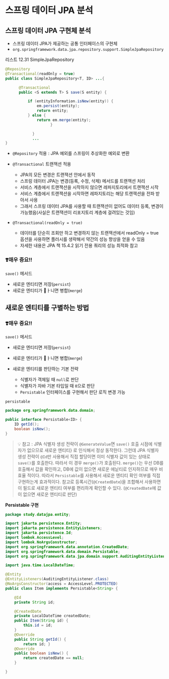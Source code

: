 # 스프링 데이터 JPA 분석

## 스프링 데이터 JPA 구현체 분석

- 스프링 데이터 JPA가 제공하는 공통 인터페이스의 구현체
- `org.springframework.data.jpa.repository.support.SimpleJpaRepository`

리스트 12.31 SimpleJpaRepository

```java
@Repository
@Transactional(readOnly = true)
public class SimpleJpaRepository<T, ID> ...{

      @Transactional
      public <S extends T> S save(S entity) {

          if (entityInformation.isNew(entity)) {
              em.persist(entity);
              return entity;
          } else {
              return em.merge(entity);
					} 

			}
			... 
}
```

- `@Repository` 적용 : JPA 예외를 스프링이 추상화한 예외로 변환
- `@Transactional` 트랜잭션 적용
    - JPA의 모든 변경은 트랜잭션 안에서 동작
    - 스프링 데이터 JPA는 변경(등록, 수정, 삭제) 메서드를 트랜잭션 처리
    - 서비스 계층에서 트랜잭션을 시작하지 않으면 레파지토리에서 트랜잭션 시작
    - 서비스 계층에서 트랜잭션을 시작하면 레파지토리는 해당 트랜잭션을 전파 받아서 사용
    - 그래서 스프링 데이터 JPA를 사용할 때 트랜잭션이 없어도 데이터 등록, 변경이 가능했음(사실은 트랜잭션이 리포지토리 계층에 걸려있는 것임)

- `@Transactional(readOnly = true)`
    - 데이터를 단순히 조회만 하고 변경하지 않는 트랜잭션에서 readOnly = true 옵션을 사용하면 플러시를 생략해서 약간의 성능 향상을 얻을 수 있음
    - 자세한 내용은 JPA 책 15.4.2 읽기 전용 쿼리의 성능 최적화 참고

### **❣️매우 중요!!**

`save()` 메서드

- 새로운 엔티티면 저장(`persist`)
- 새로운 엔티티가 ㅏ니면 병합(`merge`)

## 새로운 엔티티를 구별하는 방법

### **❣️매우 중요!!**

`save()` 메서드

- 새로운 엔티티면 저장(`persist`)
- 새로운 엔티티가 ㅏ니면 병합(`merge`)

- 새로운 엔티티를 판단하는 기본 전략
    - 식별자가 객체일 때 `null`로 판단
    - 식별자가 자바 기본 타입일 때 `0`으로 판단
    - `Persistable` 인터페이스를 구현해서 판단 로직 변경 가능

`persistable`

```java
package org.springframework.data.domain;

public interface Persistable<ID> {
    ID getId();
    boolean isNew();
}
```

> 💡 참고 : JPA 식별자 생성 전략이 `@GenerateValue`면 `save()` 호출 시점에 식별자가 없으므로 새로운 엔티티} 로 인식해서 정상 동작한다. 그런데 JPA 식별자 생성 전략이 `@Id`만 사용해서 직접 할당이면 이미 식별자 값이 있는 상태로 `save()`를 호출한다. 따라서 이 경우 `merge()`가 호출된다. `merge()`는 우선 DB를 호출해서 값을 확인하고, DB에 값이 없으면 새로운 에닡티로 인지하므로 매우 비효율 적이다. 따라서 `Persistable`를 사용해서 새로운 엔티티 확인 여부를 직접 구현하는게 효과적이다.
참고로 등록시간(`@CreatedDate`)을 조합해서 사용하면 이 필드로 새로운 엔티티 여부를 편리하게 확인할 수 있다. (`@CreatedDate`에 값이 없으면 새로운 엔티티로 판단)
> 

**Persistable 구현**

```java
package study.datajpa.entity;

import jakarta.persistence.Entity;
import jakarta.persistence.EntityListeners;
import jakarta.persistence.Id;
import lombok.AccessLevel;
import lombok.NoArgsConstructor;
import org.springframework.data.annotation.CreatedDate;
import org.springframework.data.domain.Persistable;
import org.springframework.data.jpa.domain.support.AuditingEntityListener;

import java.time.LocalDateTime;

@Entity
@EntityListeners(AuditingEntityListener.class)
@NoArgsConstructor(access = AccessLevel.PROTECTED)
public class Item implements Persistable<String> {

    @Id
    private String id;

    @CreatedDate
    private LocalDateTime createdDate;
    public Item(String id) {
        this.id = id;
    }
    @Override
    public String getId() {
        return id; }
    @Override
    public boolean isNew() {
        return createdDate == null;
    }

}
```
